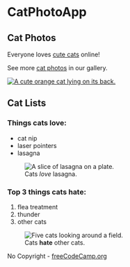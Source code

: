 <!DOCTYPE html>
<html lang="en">
    <head>
        <meta charset = 'utf-8'>
       </head>
           <body>
            <main>
              <h1>CatPhotoApp</h1>
              <section>
                <h2>Cat Photos</h2>
                <p>Everyone loves <a href="https://cdn.freecodecamp.org/curriculum/cat-photo-app/running-cats.jpg">cute cats</a> online!</p>
                <p>See more <a target="_blank" href="https://freecatphotoapp.com">cat photos</a> in our gallery.</p>
                <a href="https://freecatphotoapp.com"><img src="https://cdn.freecodecamp.org/curriculum/cat-photo-app/relaxing-cat.jpg" alt="A cute orange cat lying on its back."></a>
              </section>
              <section>
                <h2>Cat Lists</h2>
                <h3>Things cats love:</h3>
                <ul>
                  <li>cat nip</li>
                  <li>laser pointers</li>
                  <li>lasagna</li>
                </ul>
                <figure>
                  <img src="https://cdn.freecodecamp.org/curriculum/cat-photo-app/lasagna.jpg" alt="A slice of lasagna on a plate.">
                  <figcaption>Cats <em>love</em> lasagna.</figcaption>  
                </figure>
                <h3>Top 3 things cats hate:</h3>
                <ol>
                  <li>flea treatment</li>
                  <li>thunder</li>
                  <li>other cats</li>
                </ol>
                <figure>
                  <img src="https://cdn.freecodecamp.org/curriculum/cat-photo-app/cats.jpg" alt="Five cats looking around a field.">
                  <figcaption>Cats <strong>hate</strong> other cats.</figcaption>  
                </figure>
              </section>
            </main>
            <footer>
              <p>
                No Copyright - <a href="https://www.freecodecamp.org">freeCodeCamp.org</a>
              </p>
            </footer>
          </body>
        </html>

